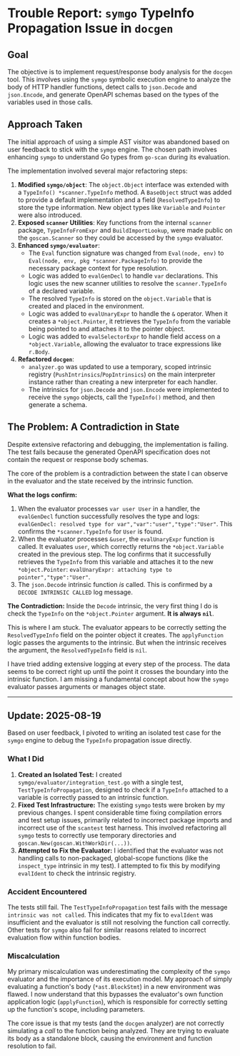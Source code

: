 # Trouble Report: `symgo` TypeInfo Propagation Issue in `docgen`

## Goal
The objective is to implement request/response body analysis for the `docgen` tool. This involves using the `symgo` symbolic execution engine to analyze the body of HTTP handler functions, detect calls to `json.Decode` and `json.Encode`, and generate OpenAPI schemas based on the types of the variables used in those calls.

## Approach Taken
The initial approach of using a simple AST visitor was abandoned based on user feedback to stick with the `symgo` engine. The chosen path involves enhancing `symgo` to understand Go types from `go-scan` during its evaluation.

The implementation involved several major refactoring steps:
1.  **Modified `symgo/object`**: The `object.Object` interface was extended with a `TypeInfo() *scanner.TypeInfo` method. A `BaseObject` struct was added to provide a default implementation and a field (`ResolvedTypeInfo`) to store the type information. New object types like `Variable` and `Pointer` were also introduced.
2.  **Exposed `scanner` Utilities**: Key functions from the internal `scanner` package, `TypeInfoFromExpr` and `BuildImportLookup`, were made public on the `goscan.Scanner` so they could be accessed by the `symgo` evaluator.
3.  **Enhanced `symgo/evaluator`**:
    *   The `Eval` function signature was changed from `Eval(node, env)` to `Eval(node, env, pkg *scanner.PackageInfo)` to provide the necessary package context for type resolution.
    *   Logic was added to `evalGenDecl` to handle `var` declarations. This logic uses the new scanner utilities to resolve the `scanner.TypeInfo` of a declared variable.
    *   The resolved `TypeInfo` is stored on the `object.Variable` that is created and placed in the environment.
    *   Logic was added to `evalUnaryExpr` to handle the `&` operator. When it creates a `*object.Pointer`, it retrieves the `TypeInfo` from the variable being pointed to and attaches it to the pointer object.
    *   Logic was added to `evalSelectorExpr` to handle field access on a `*object.Variable`, allowing the evaluator to trace expressions like `r.Body`.
4.  **Refactored `docgen`**:
    *   `analyzer.go` was updated to use a temporary, scoped intrinsic registry (`PushIntrinsics`/`PopIntrinsics`) on the main interpreter instance rather than creating a new interpreter for each handler.
    *   The intrinsics for `json.Decode` and `json.Encode` were implemented to receive the `symgo` objects, call the `TypeInfo()` method, and then generate a schema.

## The Problem: A Contradiction in State

Despite extensive refactoring and debugging, the implementation is failing. The test fails because the generated OpenAPI specification does not contain the request or response body schemas.

The core of the problem is a contradiction between the state I can observe in the evaluator and the state received by the intrinsic function.

**What the logs confirm:**
1.  When the evaluator processes `var user User` in a handler, the `evalGenDecl` function successfully resolves the type and logs: `evalGenDecl: resolved type for var","var":"user","type":"User"`. This confirms the `*scanner.TypeInfo` for `User` is found.
2.  When the evaluator processes `&user`, the `evalUnaryExpr` function is called. It evaluates `user`, which correctly returns the `*object.Variable` created in the previous step. The log confirms that it successfully retrieves the `TypeInfo` from this variable and attaches it to the new `*object.Pointer`: `evalUnaryExpr: attaching type to pointer","type":"User"`.
3.  The `json.Decode` intrinsic function *is* called. This is confirmed by a `DECODE INTRINSIC CALLED` log message.

**The Contradiction:**
Inside the `Decode` intrinsic, the very first thing I do is check the `TypeInfo` on the `*object.Pointer` argument. **It is always `nil`**.

This is where I am stuck. The evaluator appears to be correctly setting the `ResolvedTypeInfo` field on the pointer object it creates. The `applyFunction` logic passes the arguments to the intrinsic. But when the intrinsic receives the argument, the `ResolvedTypeInfo` field is `nil`.

I have tried adding extensive logging at every step of the process. The data seems to be correct right up until the point it crosses the boundary into the intrinsic function. I am missing a fundamental concept about how the `symgo` evaluator passes arguments or manages object state.

---
## Update: 2025-08-19

Based on user feedback, I pivoted to writing an isolated test case for the `symgo` engine to debug the `TypeInfo` propagation issue directly.

### What I Did
1.  **Created an Isolated Test:** I created `symgo/evaluator/integration_test.go` with a single test, `TestTypeInfoPropagation`, designed to check if a `TypeInfo` attached to a variable is correctly passed to an intrinsic function.
2.  **Fixed Test Infrastructure:** The existing `symgo` tests were broken by my previous changes. I spent considerable time fixing compilation errors and test setup issues, primarily related to incorrect package imports and incorrect use of the `scantest` test harness. This involved refactoring all `symgo` tests to correctly use temporary directories and `goscan.New(goscan.WithWorkDir(...))`.
3.  **Attempted to Fix the Evaluator:** I identified that the evaluator was not handling calls to non-packaged, global-scope functions (like the `inspect_type` intrinsic in my test). I attempted to fix this by modifying `evalIdent` to check the intrinsic registry.

### Accident Encountered
The tests still fail. The `TestTypeInfoPropagation` test fails with the message `intrinsic was not called`. This indicates that my fix to `evalIdent` was insufficient and the evaluator is still not resolving the function call correctly. Other tests for `symgo` also fail for similar reasons related to incorrect evaluation flow within function bodies.

### Miscalculation
My primary miscalculation was underestimating the complexity of the `symgo` evaluator and the importance of its execution model. My approach of simply evaluating a function's body (`*ast.BlockStmt`) in a new environment was flawed. I now understand that this bypasses the evaluator's own function application logic (`applyFunction`), which is responsible for correctly setting up the function's scope, including parameters.

The core issue is that my tests (and the `docgen` analyzer) are not correctly simulating a *call* to the function being analyzed. They are trying to evaluate its body as a standalone block, causing the environment and function resolution to fail.

